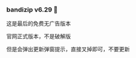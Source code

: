 ### bandizip v6.29 👋
这是最后的免费无广告版本

官网正式版本，不是破解版

但是会弹出更新弹窗提示，直接叉掉即可，不要更新
<!--
**Evelutch/Evelutch** is a ✨ _special_ ✨ repository because its `README.md` (this file) appears on your GitHub profile.

Here are some ideas to get you started:

- 🔭 I’m currently working on ...
- 🌱 I’m currently learning ...
- 👯 I’m looking to collaborate on ...
- 🤔 I’m looking for help with ...
- 💬 Ask me about ...
- 📫 How to reach me: ...
- 😄 Pronouns: ...
- ⚡ Fun fact: ...
-->
